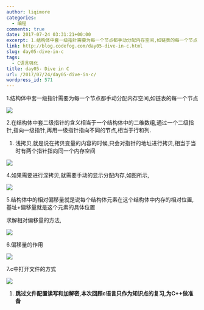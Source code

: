 ```yaml
---
author: liqimore
categories:
  - 编程
comments: true
date: 2017-07-24 03:31:21+00:00
excerpt: 1.结构体中套一级指针需要为每一个节点都手动分配内存空间,如链表的每一个节点
link: http://blog.codefog.com/day05-dive-in-c.html
slug: day05-dive-in-c
tags:
  - C语言强化
title: day05- Dive in C
url: /2017/07/24/day05-dive-in-c/
wordpress_id: 571
---
```



1.结构体中套一级指针需要为每一个节点都手动分配内存空间,如链表的每一个节点

![](https://static.codefog.com/qiniu/old/2017/07/245fc477735f5193cb68cf9d923d6d00.png)

2.在结构体中套二级指针的含义相当于一个结构体中的二维数组,通过一个二级指针,指向一级指针,再用一级指针指向不同的节点,相当于行和列.





  1. 浅拷贝,就是说在拷贝变量的内容的时候,只会对指针的地址进行拷贝,相当于当时有两个指针指向同一个内存空间



![](https://static.codefog.com/qiniu/old/2017/07/a57c9a075fb43a1763ffe785506b7ce7.png)

4.如果需要进行深拷贝,就需要手动的显示分配内存,如图所示,

![](https://static.codefog.com/qiniu/old/2017/07/34225d3eba7fff536ee7dd7dc587605c.png)

5.结构体中的相对偏移量就是说每个结构体元素在这个结构体中内存的相对位置, 基址+偏移量就是这个元素的具体位置

求解相对偏移量的方法,

![](https://static.codefog.com/qiniu/old/2017/07/f0505c93fa6ce2d9221ee890932c39a2.png)

6.偏移量的作用

![](https://static.codefog.com/qiniu/old/2017/07/10e8a2667cd53a2f6125b0255090873a.png)

7.c中打开文件的方式

![](https://static.codefog.com/qiniu/old/2017/07/03b5fad00a87e4c422ec09690c03b111.png)





  1. **跳过文件配置读写和加解密,本次回顾c语言只作为知识点的复习,为C++做准备**

